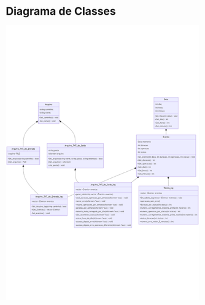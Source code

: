 # Diagrama de Classes
![](https://raw.githubusercontent.com/Matheus-Souza-Rozendo/relatorio_log_maquina/main/documenta%C3%A7%C3%A3o/images/mermaid-diagram-2022-08-11-182022.png)
